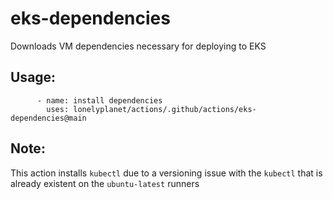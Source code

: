 # eks-dependencies

Downloads VM dependencies necessary for deploying to EKS


## Usage:

```
      - name: install dependencies
        uses: lonelyplanet/actions/.github/actions/eks-dependencies@main
```

## Note:

This action installs `kubectl` due to a versioning issue with the `kubectl` that is already existent on the `ubuntu-latest` runners
